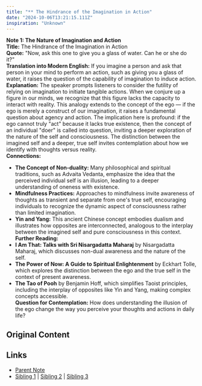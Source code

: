 ```yaml
---
title: "** The Hindrance of the Imagination in Action"
date: "2024-10-06T13:21:15.111Z"
inspiration: "Unknown"
---
```


  
**Note 1: The Nature of Imagination and Action**  
**Title:** The Hindrance of the Imagination in Action  
**Quote:** "Now, ask this one to give you a glass of water. Can he or she do it?"  
**Translation into Modern English:** If you imagine a person and ask that person in your mind to perform an action, such as giving you a glass of water, it raises the question of the capability of imagination to induce action.  
**Explanation:** The speaker prompts listeners to consider the futility of relying on imagination to initiate tangible actions. When we conjure up a figure in our minds, we recognize that this figure lacks the capacity to interact with reality. This analogy extends to the concept of the ego — if the ego is merely a construct of our imagination, it raises a fundamental question about agency and action. The implication here is profound: if the ego cannot truly "act" because it lacks true existence, then the concept of an individual "doer" is called into question, inviting a deeper exploration of the nature of the self and consciousness. The distinction between the imagined self and a deeper, true self invites contemplation about how we identify with thoughts versus reality.  
**Connections:**  
- **The Concept of Non-duality:** Many philosophical and spiritual traditions, such as Advaita Vedanta, emphasize the idea that the perceived individual self is an illusion, leading to a deeper understanding of oneness with existence.  
- **Mindfulness Practices:** Approaches to mindfulness invite awareness of thoughts as transient and separate from one's true self, encouraging individuals to recognize the dynamic aspect of consciousness rather than limited imagination.  
- **Yin and Yang:** This ancient Chinese concept embodies dualism and illustrates how opposites are interconnected, analogous to the interplay between the imagined self and pure consciousness in this context.  
**Further Reading:**  
- **I Am That: Talks with Sri Nisargadatta Maharaj** by Nisargadatta Maharaj, which discusses non-dual awareness and the nature of the self.  
- **The Power of Now: A Guide to Spiritual Enlightenment** by Eckhart Tolle, which explores the distinction between the ego and the true self in the context of present awareness.  
- **The Tao of Pooh** by Benjamin Hoff, which simplifies Taoist principles, including the interplay of opposites like Yin and Yang, making complex concepts accessible.  
**Question for Contemplation:** How does understanding the illusion of the ego change the way you perceive your thoughts and actions in daily life?  


## Original Content



## Links

- [Parent Note](/parent-note.md)
- [Sibling 1](/zettel1.md) | [Sibling 2](/zettel2.md) | [Sibling 3](/zettel3.md)
